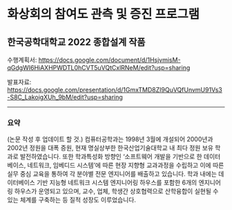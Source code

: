 # 화상회의 참여도 관측 및 증진 프로그램
## 한국공학대학교 2022 종합설계 작품
수행계획서: https://docs.google.com/document/d/1HsjvmisM-qGdgWI6HiAXHPWDTL0hCVT5uVQtCxlRNeM/edit?usp=sharing

발표자료: https://docs.google.com/presentation/d/1GmxTMD8ZI9QuVQfUnvmU91Vs3-S8C_LakoigXUh_9bM/edit?usp=sharing

---
### 요약
(논문 작성 후 업데이트 할 것.)
컴퓨터공학과는 1998년 3월에 개설되어 2000년과 2002년 정원을 대폭 증원, 현재 명실상부한 한국산업기술대학교 내 최다 정원 보유 학과로 발전하였습니다. 또한 학과특성화 방향인 ‘소프트웨어 개발을 기반으로 한 데이터베이스, 네트워크, 임베디드 시스템’에 따른 현장 지향형 교과과정을 수립하고 이에 따른 실무 중심 교육을 통하여 각 분야별 전문 엔지니어를 배출하고 있습니다.
학과 내에는 데이터베이스 기반 지능형 네트워크 시스템 엔지니어링 하우스를 포함한 6개의 엔지니어링 하우스가 운영되고 있으며, 교수, 업체, 학생간 상호협력으로 산학융합이 실현될 수 있는 체계를 구축하는 등 질적 성장도 이루었습니다. 
